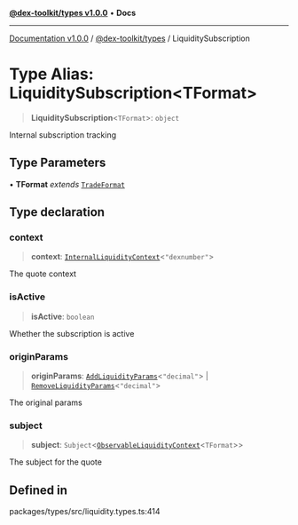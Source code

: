 [**@dex-toolkit/types v1.0.0**](../README.md) • **Docs**

***

[Documentation v1.0.0](../../../packages.md) / [@dex-toolkit/types](../README.md) / LiquiditySubscription

# Type Alias: LiquiditySubscription\<TFormat\>

> **LiquiditySubscription**\<`TFormat`\>: `object`

Internal subscription tracking

## Type Parameters

• **TFormat** *extends* [`TradeFormat`](TradeFormat.md)

## Type declaration

### context

> **context**: [`InternalLiquidityContext`](InternalLiquidityContext.md)\<`"dexnumber"`\>

The quote context

### isActive

> **isActive**: `boolean`

Whether the subscription is active

### originParams

> **originParams**: [`AddLiquidityParams`](AddLiquidityParams.md)\<`"decimal"`\> \| [`RemoveLiquidityParams`](RemoveLiquidityParams.md)\<`"decimal"`\>

The original params

### subject

> **subject**: `Subject`\<[`ObservableLiquidityContext`](ObservableLiquidityContext.md)\<`TFormat`\>\>

The subject for the quote

## Defined in

packages/types/src/liquidity.types.ts:414
